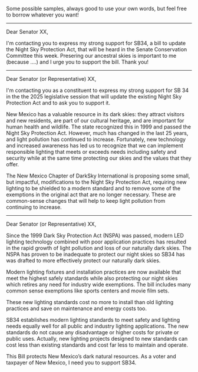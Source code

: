 Some possible samples, always good to use your own words, but feel free to borrow whatever you want!

******
Dear Senator XX,

I'm contacting you to express my strong support for SB34, a bill to update the Night Sky Protection Act, that will be heard in the Senate
Conservation Committee this week. Presering our ancestral skies is important to me (because ....) and I urge you to support the bill. Thank you!

******
Dear Senator (or Representative)  XX,

I'm contacting you as a constituent to express my strong support for SB 34 in the the 2025 legislative session that will update the existing Night Sky Protection Act and to ask you to support it.

New Mexico has a valuable resource in its dark skies: they attract visitors and new residents, are part of our cultural heritage, and are important for human health and wildlife. The state recognized this in 1999 and passed the Night Sky Protection Act. However, much has changed in the last 25 years, and light pollution has continued to increase.  Fortunately, new technology and increased awareness has led us to recognize that we can implement responsible lighting that meets or exceeds needs including safety and security while at the same time protecting our skies and the values that they offer.

The New Mexico Chapter of DarkSky International is proposing some small, but impactful, modifications to the Night Sky Protection Act, requiring new lighting to be shielded to a modern standard and to remove some of the exemptions in the original act that are no longer necessary.  These are common-sense changes that will help to keep light pollution from continuing to increase.


******
Dear Senator (or Representative)  XX,

Since the 1999 Dark Sky Protection Act (NSPA) was passed, modern LED lighting technology combined with poor application practices has resulted in the rapid growth of light pollution and loss of our naturally dark skies. The NSPA has proven to be inadequate to protect our night skies so SB34 has was drafted to more effectively protect our naturally dark skies. 

Modern lighting fixtures and installation practices are now available that meet the highest safely standards while also protecting our night skies which retires any need for industry wide exemptions. The bill includes many common sense exemptions like sports centers and movie film sets. 

These new lighting standards cost no more to install than old lighting practices and save on maintenance and energy costs too. 

SB34 establishes modern lighting standards to meet safety and lighting needs equally well for all public and industry lighting applications. The new standards do not cause any disadvantage or higher costs for private or public uses. Actually,  new lighting projects designed to new standards can cost less than existing standards and cost far less to maintain and operate.

This Bill protects New Mexico’s dark natural resources. As a voter and taxpayer of New Mexico, I need you to support SB34.




